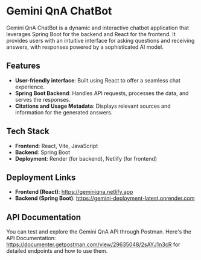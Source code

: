 # Gemini QnA ChatBot

Gemini QnA ChatBot is a dynamic and interactive chatbot application that leverages Spring Boot for the backend and React for the frontend. It provides users with an intuitive interface for asking questions and receiving answers, with responses powered by a sophisticated AI model.

## Features
- **User-friendly interface**: Built using React to offer a seamless chat experience.
- **Spring Boot Backend**: Handles API requests, processes the data, and serves the responses.
- **Citations and Usage Metadata**: Displays relevant sources and information for the generated answers.

## Tech Stack

- **Frontend**: React, Vite, JavaScript
- **Backend**: Spring Boot
- **Deployment**: Render (for backend), Netlify (for frontend)

## Deployment Links

- **Frontend (React)**: https://geminiqna.netlify.app
- **Backend (Spring Boot)**: https://gemini-deployment-latest.onrender.com

## API Documentation

You can test and explore the Gemini QnA API through Postman. Here's the API Documentation: https://documenter.getpostman.com/view/29635048/2sAYJ1n3cR for detailed endpoints and how to use them.
